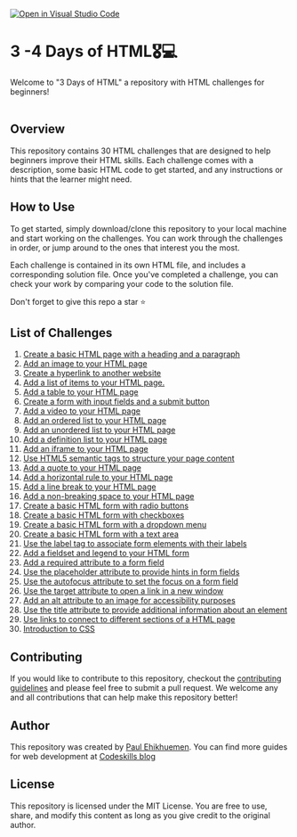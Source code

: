 [![Open in Visual Studio Code](https://classroom.github.com/assets/open-in-vscode-2e0aaae1b6195c2367325f4f02e2d04e9abb55f0b24a779b69b11b9e10269abc.svg)](https://classroom.github.com/online_ide?assignment_repo_id=20271873&assignment_repo_type=AssignmentRepo)
# 3 -4 Days of HTML🎖️💻

Welcome to "3 Days of HTML" a repository with HTML challenges for beginners!
<br><br>



## Overview

This repository contains 30 HTML challenges that are designed to help beginners improve their HTML skills. Each challenge comes with a description, some basic HTML code to get started, and any instructions or hints that the learner might need.

## How to Use



To get started, simply download/clone this repository to your local machine and start working on the challenges. You can work through the challenges in order, or jump around to the ones that interest you the most.

Each challenge is contained in its own HTML file, and includes a corresponding solution file. Once you've completed a challenge, you can check your work by comparing your code to the solution file.

Don't forget to give this repo a star ⭐️

## List of Challenges

<ol>
  <li>
  <a href="https://github.com/codeskills-dev/30-days-of-html/tree/main/01%20-%20Basic%20HTML%20Page">
    Create a basic HTML page with a heading and a paragraph
  </a>
  </li>
  <li>
  <a href="https://github.com/codeskills-dev/30-days-of-html/tree/main/02%20-%20Add%20an%20Image%20to%20your%20HTML%20Page">
    Add an image to your HTML page
  </a>
  </li>
  <li>
  <a href="https://github.com/codeskills-dev/30-days-of-html/tree/main/03%20-%20Create%20a%20hyperlink%20to%20another%20website">
    Create a hyperlink to another website
  </a>
  </li>
  <li>
  <a href="https://github.com/codeskills-dev/30-days-of-html/tree/main/04%20-%20Add%20a%20list%20of%20items%20to%20your%20HTML%20page">
  Add a list of items to your HTML page.
  </a>
  </li>

  <li>
  <a href="https://github.com/codeskills-dev/30-days-of-html/tree/main/05%20-%20Add%20a%20table%20to%20your%20HTML%20page">
  Add a table to your HTML page
  </a>
  </li>
  <li>
  <a href="https://github.com/codeskills-dev/30-days-of-html/tree/main/06%20-%20Create%20a%20HTML%20form">
  Create a form with input fields and a submit button
  </a>
  </li>
  <li>
  <a href="https://github.com/codeskills-dev/30-days-of-html/tree/main/07%20-%20Add%20a%20video%20to%20your%20HTML%20Page">
  Add a video to your HTML page
  </a>
  </li>
  <li>
  <a href="https://github.com/codeskills-dev/30-days-of-html/tree/main/08%20-%20Add%20an%20ordered%20list%20to%20your%20HTML%20Page">
  Add an ordered list to your HTML page
  </a>
  </li>
  <li>
  <a href="https://github.com/codeskills-dev/30-days-of-html/tree/main/09%20-%20Add%20an%20unordered%20list%20to%20your%20HTML%20page">
  Add an unordered list to your HTML page
  </a>
  </li>
  <li>
  <a href="https://github.com/codeskills-dev/30-days-of-html/tree/main/10%20-%20Add%20a%20definition%20list%20to%20your%20HTML%20Page">
  Add a definition list to your HTML page
  </a>
  </li>
  <li>
  <a href="https://github.com/codeskills-dev/30-days-of-html/tree/main/11%20-%20Add%20an%20iframe%20to%20your%20HTML%20Page">
  Add an iframe to your HTML page
  </a>
  </li>
  <li>
  <a href="https://github.com/codeskills-dev/30-days-of-html/tree/main/12%20-%20Use%20HTML5%20Sematic%20tags%20for%20page%20structure">
  Use HTML5 semantic tags to structure your page content
  </a>
  </li>
  <li>
  <a href="https://github.com/codeskills-dev/30-days-of-html/tree/main/13%20-%20Add%20a%20quote%20to%20your%20HTML%20Page">
  Add a quote to your HTML page
  </a>
  </li>
  <li>
  <a href="https://github.com/codeskills-dev/30-days-of-html/tree/main/14%20-%20Add%20a%20horizontal%20rule%20to%20your%20HTML%20Page">
  Add a horizontal rule to your HTML page
  </a>
  </li>
  <li>
  <a href="https://github.com/codeskills-dev/30-days-of-html/tree/main/15%20-%20Add%20a%20line%20break%20to%20your%20HTML%20Page">
  Add a line break to your HTML page
  </a>
  </li>
  <li>
  <a href="https://github.com/codeskills-dev/30-days-of-html/tree/main/16%20-%20Add%20a%20non-breaking%20space%20to%20your%20HTML%20Page">
  Add a non-breaking space to your HTML page
  </a>
  </li>
  <li>
  <a href="https://github.com/codeskills-dev/30-days-of-html/tree/main/17%20-%20Create%20a%20basic%20HTML%20form%20with%20radio%20buttons">
  Create a basic HTML form with radio buttons
  </a>
  </li>
  <li>
  <a href="https://github.com/codeskills-dev/30-days-of-html/tree/main/18%20-%20Create%20a%20basic%20HTML%20form%20with%20checkboxes">
  Create a basic HTML form with checkboxes
  </a>
  </li>
  <li>
  <a href="https://github.com/codeskills-dev/30-days-of-html/tree/main/19%20-%20Create%20a%20basic%20HTML%20form%20with%20a%20dropdown%20menu">
  Create a basic HTML form with a dropdown menu
  </a>
  </li>
  <li>
  <a href="https://github.com/codeskills-dev/30-days-of-html/tree/main/20%20-%20Create%20a%20basic%20HTML%20form%20with%20a%20text%20area">
  Create a basic HTML form with a text area
  </a>
  </li>
  <li>
  <a href="https://github.com/codeskills-dev/30-days-of-html/tree/main/21%20-%20Use%20label%20tags%20to%20associate%20form%20elements%20ot%20their%20labels">
  Use the label tag to associate form elements with their labels
  </a>
  </li>
  <li>
  <a href="https://github.com/codeskills-dev/30-days-of-html/tree/main/22%20-%20Add%20a%20fieldset%20and%20legend%20to%20your%20HTML%20form">
  Add a fieldset and legend to your HTML form
  </a>
  </li>
  <li>
  <a href="https://github.com/codeskills-dev/30-days-of-html/tree/main/23%20-%20Add%20a%20required%20attribute%20to%20your%20form%20field">
  Add a required attribute to a form field
  </a>
  </li>
  <li>
  <a href="https://github.com/codeskills-dev/30-days-of-html/tree/main/24%20-%20Use%20placeholder%20attribute%20in%20your%20form">
  Use the placeholder attribute to provide hints in form fields
  </a>
  </li>
  <li>
  <a href="https://github.com/codeskills-dev/30-days-of-html/tree/main/25%20-%20Use%20autofocus%20attribute%20to%20set%20focus%20on%20form%20fields">
  Use the autofocus attribute to set the focus on a form field
  </a>
  </li>
  <li>
  <a href="https://github.com/codeskills-dev/30-days-of-html/tree/main/26%20-%20Use%20target%20attribute%20to%20open%20link%20in%20new%20tab">
  Use the target attribute to open a link in a new window
  </a>
  </li>
  <li>
  <a href="https://github.com/codeskills-dev/30-days-of-html/tree/main/27%20-%20Add%20an%20alt%20attribute%20to%20an%20image%20for%20accessibilty%20purposes">
  Add an alt attribute to an image for accessibility purposes
  </a>
  </li>
  <li>
  <a href="https://github.com/codeskills-dev/30-days-of-html/tree/main/28%20-%20Use%20the%20title%20attribute%20to%20provide%20additional%20information%20about%20an%20element">
  Use the title attribute to provide additional information about an element
  </a>
  </li>
  <li>
  <a href="https://github.com/codeskills-dev/30-days-of-html/tree/main/29%20-%20Use%20links%20to%20connect%20to%20different%20sections%20of%20a%20HTML%20page">
  Use links to connect to different sections of a HTML page
  </a>
  </li>
  <li>
  <a href="https://github.com/codeskills-dev/30-days-of-html/tree/main/30%20-%20Introduction%20to%20CSS">
  Introduction to CSS
  </a>
  </li>

</ol>

## Contributing

If you would like to contribute to this repository, checkout the [contributing guidelines](https://github.com/codeskills-dev/30-days-of-html/blob/main/Contributing.md) and please feel free to submit a pull request. We welcome any and all contributions that can help make this repository better!

## Author

This repository was created by [Paul Ehikhuemen](https://github.com/lordelogos). You can find more guides for web development at [Codeskills blog](https://blog.codeskills.dev)

## License

This repository is licensed under the MIT License. You are free to use, share, and modify this content as long as you give credit to the original author.
